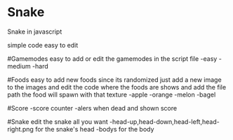 # Snake
Snake in javascript


simple code easy to edit


#Gamemodes
easy to add or edit the gamemodes in the script file
-easy
-medium
-hard

#Foods
easy to add new foods since its randomized just add a new image to the images and edit the code where the foods are shows and add the file path the food will spawn with that texture
-apple
-orange
-melon
-bagel

#Score
-score counter
-alers when dead and shown score

#Snake
edit the snake all you want 
-head-up,head-down,head-left,head-right.png for the snake's head
-bodys for the body
